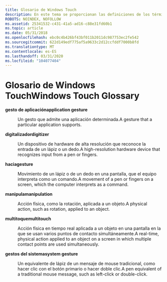 ```yaml
---
title: Glosario de Windows Touch
description: En este tema se proporcionan las definiciones de los términos que se usan en Windows Touch.
ROBOTS: NOINDEX, NOFOLLOW
ms.assetid: 25341532-c431-41a5-ad16-c88e31fd60b1
ms.topic: article
ms.date: 05/31/2018
ms.openlocfilehash: ebc0c4b426bf43bf011b2011dc987753ec2fe542
ms.sourcegitcommit: 622d149edf775af5a9633c2d12ccfddf7000b8fd
ms.translationtype: MT
ms.contentlocale: es-ES
ms.lasthandoff: 03/31/2020
ms.locfileid: "104077404"
---
```

# <a name="windows-touch-glossary"></a><span data-ttu-id="94fb2-103">Glosario de Windows Touch</span><span class="sxs-lookup"><span data-stu-id="94fb2-103">Windows Touch Glossary</span></span>

<dl> <dt>

<span data-ttu-id="94fb2-104"><span id="wintouch.windows_touch_glossary_application_gesture"></span><span id="WINTOUCH.WINDOWS_TOUCH_GLOSSARY_APPLICATION_GESTURE"></span>**gesto de aplicación**</span><span class="sxs-lookup"><span data-stu-id="94fb2-104"><span id="wintouch.windows_touch_glossary_application_gesture"></span><span id="WINTOUCH.WINDOWS_TOUCH_GLOSSARY_APPLICATION_GESTURE"></span>**application gesture**</span></span>
</dt> <dd>

<span data-ttu-id="94fb2-105">Un gesto que admite una aplicación determinada.</span><span class="sxs-lookup"><span data-stu-id="94fb2-105">A gesture that a particular application supports.</span></span>

</dd> <dt>

<span data-ttu-id="94fb2-106"><span id="wintouch.windows_touch_glossary_digitizer"></span><span id="WINTOUCH.WINDOWS_TOUCH_GLOSSARY_DIGITIZER"></span>**digitalizador**</span><span class="sxs-lookup"><span data-stu-id="94fb2-106"><span id="wintouch.windows_touch_glossary_digitizer"></span><span id="WINTOUCH.WINDOWS_TOUCH_GLOSSARY_DIGITIZER"></span>**digitizer**</span></span>
</dt> <dd>

<span data-ttu-id="94fb2-107">Un dispositivo de hardware de alta resolución que reconoce la entrada de un lápiz o un dedo.</span><span class="sxs-lookup"><span data-stu-id="94fb2-107">A high-resolution hardware device that recognizes input from a pen or fingers.</span></span>

</dd> <dt>

<span data-ttu-id="94fb2-108"><span id="wintouch.windows_touch_glossary_gesture"></span><span id="WINTOUCH.WINDOWS_TOUCH_GLOSSARY_GESTURE"></span>**hacia**</span><span class="sxs-lookup"><span data-stu-id="94fb2-108"><span id="wintouch.windows_touch_glossary_gesture"></span><span id="WINTOUCH.WINDOWS_TOUCH_GLOSSARY_GESTURE"></span>**gesture**</span></span>
</dt> <dd>

<span data-ttu-id="94fb2-109">Movimiento de un lápiz o de un dedo en una pantalla, que el equipo interpreta como un comando.</span><span class="sxs-lookup"><span data-stu-id="94fb2-109">A movement of a pen or fingers on a screen, which the computer interprets as a command.</span></span>

</dd> <dt>

<span data-ttu-id="94fb2-110"><span id="wintouch.windows_touch_glossary_manipulation"></span><span id="WINTOUCH.WINDOWS_TOUCH_GLOSSARY_MANIPULATION"></span>**manipula**</span><span class="sxs-lookup"><span data-stu-id="94fb2-110"><span id="wintouch.windows_touch_glossary_manipulation"></span><span id="WINTOUCH.WINDOWS_TOUCH_GLOSSARY_MANIPULATION"></span>**manipulation**</span></span>
</dt> <dd>

<span data-ttu-id="94fb2-111">Acción física, como la rotación, aplicada a un objeto.</span><span class="sxs-lookup"><span data-stu-id="94fb2-111">A physical action, such as rotation, applied to an object.</span></span>

</dd> <dt>

<span data-ttu-id="94fb2-112"><span id="wintouch.windows_touch_glossary_multitouch"></span><span id="WINTOUCH.WINDOWS_TOUCH_GLOSSARY_MULTITOUCH"></span>**multitoque**</span><span class="sxs-lookup"><span data-stu-id="94fb2-112"><span id="wintouch.windows_touch_glossary_multitouch"></span><span id="WINTOUCH.WINDOWS_TOUCH_GLOSSARY_MULTITOUCH"></span>**multitouch**</span></span>
</dt> <dd>

<span data-ttu-id="94fb2-113">Acción física en tiempo real aplicada a un objeto en una pantalla en la que se usan varios puntos de contacto simultáneamente.</span><span class="sxs-lookup"><span data-stu-id="94fb2-113">A real-time, physical action applied to an object on a screen in which multiple contact points are used simultaneously.</span></span>

</dd> <dt>

<span data-ttu-id="94fb2-114"><span id="wintouch.windows_touch_glossary_system_gesture"></span><span id="WINTOUCH.WINDOWS_TOUCH_GLOSSARY_SYSTEM_GESTURE"></span>**gestos del sistema**</span><span class="sxs-lookup"><span data-stu-id="94fb2-114"><span id="wintouch.windows_touch_glossary_system_gesture"></span><span id="WINTOUCH.WINDOWS_TOUCH_GLOSSARY_SYSTEM_GESTURE"></span>**system gesture**</span></span>
</dt> <dd>

<span data-ttu-id="94fb2-115">Un equivalente de lápiz de un mensaje de mouse tradicional, como hacer clic con el botón primario o hacer doble clic.</span><span class="sxs-lookup"><span data-stu-id="94fb2-115">A pen equivalent of a traditional mouse message, such as left-click or double-click.</span></span>

</dd> </dl>
